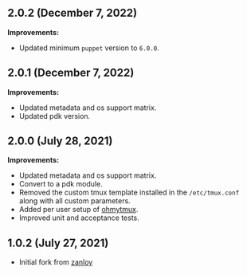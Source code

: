 ## 2.0.2 (December 7, 2022)

**Improvements:**

- Updated minimum `puppet` version to `6.0.0`.

## 2.0.1 (December 7, 2022)

**Improvements:**

- Updated metadata and os support matrix.
- Updated pdk version.

## 2.0.0 (July 28, 2021)

**Improvements:**

- Updated metadata and os support matrix.
- Convert to a pdk module.
- Removed the custom tmux template installed in the `/etc/tmux.conf` along with all custom parameters.
- Added per user setup of [ohmytmux](https://github.com/gpakosz/.tmux).
- Improved unit and acceptance tests.

## 1.0.2 (July 27, 2021)

- Initial fork from [zanloy](https://github.com/zanloy/puppet-tmux)
